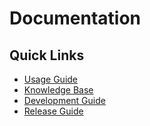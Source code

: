 # Documentation

## Quick Links

- [Usage Guide](./usage.md)
- [Knowledge Base](./kb.md)
- [Development Guide](./development.md)
- [Release Guide](./release.md)
